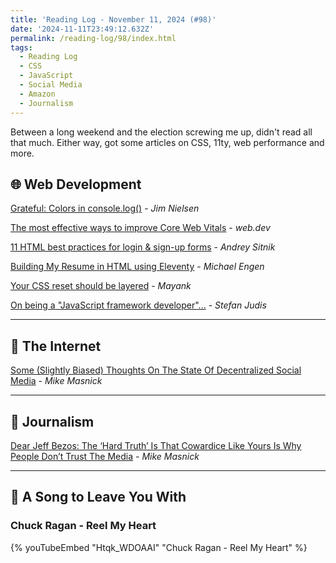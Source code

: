 ```yaml
---
title: 'Reading Log - November 11, 2024 (#98)'
date: '2024-11-11T23:49:12.632Z'
permalink: /reading-log/98/index.html
tags:
  - Reading Log
  - CSS
  - JavaScript
  - Social Media
  - Amazon
  - Journalism
---
```


Between a long weekend and the election screwing me up, didn't read all that much. Either way, got some articles on CSS, 11ty, web performance and more.
<!-- excerpt -->

## 🌐 Web Development

[Grateful: Colors in console.log()](https://blog.jim-nielsen.com/2024/color-console-log/) - *Jim Nielsen*

[The most effective ways to improve Core Web Vitals](https://web.dev/articles/top-cwv) - *web.dev*

[11 HTML best practices for login & sign-up forms](https://evilmartians.com/chronicles/html-best-practices-for-login-and-signup-forms) - *Andrey Sitnik*

[Building My Resume in HTML using Eleventy](https://michaelengen.com/posts/my-eleventy-resume/) - *Michael Engen*

[Your CSS reset should be layered](https://mayank.co/blog/css-reset-layer/) - *Mayank*

[On being a "JavaScript framework developer"...](https://www.stefanjudis.com/blog/on-being-a-javascript-framework-developer/) - *Stefan Judis*

---

## 📡 The Internet

[Some (Slightly Biased) Thoughts On The State Of Decentralized Social Media](https://www.techdirt.com/2024/10/29/some-slightly-biased-thoughts-on-the-state-of-decentralized-social-media/) - *Mike Masnick*

---

## 📰 Journalism

[Dear Jeff Bezos: The ‘Hard Truth’ Is That Cowardice Like Yours Is Why People Don’t Trust The Media](https://www.techdirt.com/2024/10/29/dear-jeff-bezos-the-hard-truth-is-that-cowardice-like-yours-is-why-people-dont-trust-the-media/) - *Mike Masnick*

---

## 🎵 A Song to Leave You With

<h3 class="music">Chuck Ragan - Reel My Heart</h3>

{% youTubeEmbed "Htqk_WDOAAI" "Chuck Ragan - Reel My Heart" %}

